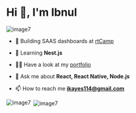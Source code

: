 <h1>Hi 👋, I'm Ibnul</h1>

<p align="left"> <img src="https://komarev.com/ghpvc/?username=image7&label=Profile%20views&color=0e75b6&style=flat" alt="image7" /> </p>

- 🔭 Building SAAS dashboards at [rtCamp](https://rtcamp.com/)

- 🌱 Learning **Nest.js**

- 👨‍💻 Have a look at my [portfolio](https://ibnulkayes.com/)

- 💬 Ask me about **React, React Native, Node.js**

- 📫 How to reach me **ikayes114@gmail.com**


<p><img align="left" src="https://github-readme-stats.vercel.app/api/top-langs?username=image7&show_icons=true&locale=en" alt="image7" /></p>

<p>&nbsp;<img align="center" src="https://github-readme-stats.vercel.app/api?username=image7&show_icons=true&locale=en&count_private=true" alt="image7" /></p>
